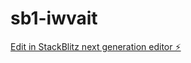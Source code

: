 # sb1-iwvait

[Edit in StackBlitz next generation editor ⚡️](https://stackblitz.com/~/github.com/provie/sb1-iwvait)